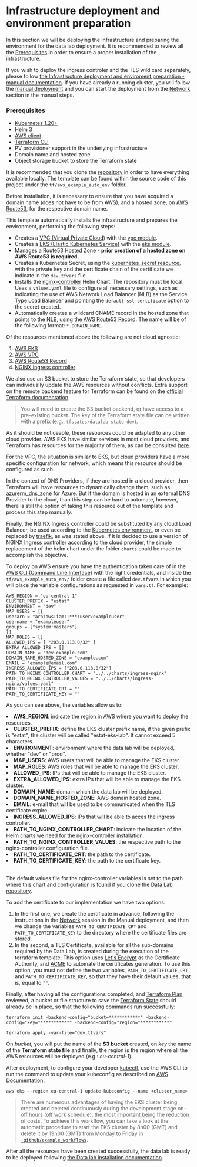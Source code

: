 # Infrastructure deployment and environment preparation

In this section we will be deploying the infrastructure and preparing the environment for the data lab deployment. It is recommended to review all the [Prerequisites](#prerequisites) in order to ensure a proper installation of the infrastructure. 

If you wish to deploy the ingress controler and the TLS wild card separately, please follow [the Infrastructure deployment and enviroment preparation - manual documentation](DEPLOYMENT-MANUAL.md). If you have already a running cluster, you will follow the [manual deployment](DEPLOYMENT-MANUAL.md) and you can start the deployment from the [Network](DEPLOYMENT-MANUAL.md#network) section in the manual steps.


### Prerequisites

- [Kubernetes 1.20+](https://kubernetes.io/releases)
- [Helm 3](https://helm.sh/docs/intro/install/)
- [AWS client](https://aws.amazon.com/cli/)
- [Terraform CLI](https://learn.hashicorp.com/tutorials/terraform/install-cli)
- PV provisioner support in the underlying infrastructure
- Domain name and hosted zone
- Object storage bucket to store the Terraform state

It is recommended that you clone the [repository](https://github.com/eurostat/datalab) in order to have everything available locally. The template can be found within the source code of this project under the `tf/aws_example_auto_env` folder. 

Before installation, it is necessary to ensure that you have acquired a domain name (does not have to be from AWS), and a hosted zone, on [AWS Route53](https://aws.amazon.com/pt/route53/), for the respective domain name. 

This template automatically installs the infrastructure and prepares the environment, performing the following steps:

 - Creates a [VPC (Virtual Private Cloud)](https://aws.amazon.com/vpc/) with the [vpc module](https://registry.terraform.io/modules/terraform-aws-modules/vpc/aws/latest).
 - Creates a [EKS (Elastic Kubernetes Service)](https://aws.amazon.com/eks/) with the [eks module](https://registry.terraform.io/modules/terraform-aws-modules/eks/aws/latest).
 - Manages a Route53 Hosted Zone - <b>prior creation of a hosted zone on AWS Route53 is required.</b>
 - Creates a Kubernetes Secret, using the [kubernetes_secret resource](https://registry.terraform.io/providers/hashicorp/kubernetes/latest/docs/resources/secret), with the private key and the certificate chain of the certificate we indicate in the `dev.tfvars` file.
 - Installs the [nginx-controller](https://kubernetes.github.io/ingress-nginx/) Helm Chart. The repository must be local. Uses a `values.yaml` file to configure all necessary settings, such as indicating the use of AWS Network Load Balancer (NLB) as the Service Type Load Balancer and pointing the `default-ssl-certificate` option to the secret created.
 - Automatically creates a wildcard CNAME record in the hosted zone that points to the NLB, using the [AWS Route53 Record](https://registry.terraform.io/providers/hashicorp/aws/latest/docs/resources/route53_record). The name will be of the following format: `*.DOMAIN_NAME`.

Of the resources mentioned above the following are not cloud agnostic:

1. [AWS EKS](https://registry.terraform.io/modules/terraform-aws-modules/eks/aws/latest)
2. [AWS VPC](https://registry.terraform.io/modules/terraform-aws-modules/vpc/aws/latest)
3. [AWS Route53 Record](https://registry.terraform.io/providers/hashicorp/aws/latest/docs/resources/route53_record)
4. [NGINX Ingress controller](https://kubernetes.github.io/ingress-nginx/)

We also use an S3 bucket to store the Terraform state, so that developers can individually update the AWS resources without conflicts. Extra support on the remote backend feature for Terraform can be found on the [official Terraform documentation](https://www.terraform.io/docs/language/settings/backends/remote.html).

> You will need to create the S3 bucket backend, or have access to a pre-existing bucket. The key of the Terraform state file can be written with a prefix (e.g., `tfstates/datalab-state-dev`). 

As it should be noticeable, these resources could be adapted to any other cloud provider. AWS EKS have similar services in most cloud providers, and Terraform has resources for the majority of them, as can be consulted [here](https://learn.hashicorp.com/tutorials/terraform/kubernetes-provider).

For the VPC, the situation is similar to EKS, but cloud providers have a more specific configuration for network, which means this resource should be configured as such.

In the context of DNS Providers, if they are hosted in a cloud provider, then Terraform will have resources to dynamically change them, such as [azurerm_dns_zone](https://registry.terraform.io/providers/hashicorp/azurerm/latest/docs/resources/dns_zone) for Azure. But if the domain is hosted in an external DNS Provider to the cloud, than this step can be hard to automate, however, there is still the option of taking this resource out of the template and process this step manually.

Finally, the NGINX Ingress controller could be substituted by any cloud Load Balancer, be used according to the [Kubernetes environment](https://kubernetes.github.io/ingress-nginx/deploy/), or even be replaced by [traefik](https://traefik.io/), as was stated above. If it is decided to use a version of NGINX Ingress controller according to the cloud provider, the simple replacement of the helm chart under the folder `charts` could be made to accomplish the objective.

To deploy on AWS ensure you have the authentication taken care of in the [AWS CLI (Command Line Interface)](https://aws.amazon.com/cli/) with the right credentials, and inside the `tf/aws_example_auto_env/` folder create a file called `dev.tfvars` in which you will place the variable configurations as requested in `vars.tf`. For example:
```
AWS_REGION = "eu-central-1"
CLUSTER_PREFIX = "estat"
ENVIRONMENT = "dev"
MAP_USERS = [{
userarn = "arn:aws:iam::***:user/exampleuser"
username = "exampleuser"
groups = ["system:masters"]
}]
MAP_ROLES = []
ALLOWED_IPS = [ "203.0.113.0/32" ]
EXTRA_ALLOWED_IPS = []
DOMAIN_NAME = "dev.example.com"
DOMAIN_NAME_HOSTED_ZONE = "example.com"
EMAIL = "example@email.com"
INGRESS_ALLOWED_IPS = ["203.0.113.0/32"]
PATH_TO_NGINX_CONTROLLER_CHART = "../../charts/ingress-nginx"
PATH_TO_NGINX_CONTROLLER_VALUES = "../../charts/ingress-nginx/values.yaml"
PATH_TO_CERTIFICATE_CRT = ""
PATH_TO_CERTIFICATE_KEY = ""
```
As you can see above, the variables allow us to:
<li><b>AWS_REGION</b>: indicate the region in AWS where you want to deploy the resources. </li>
<li><b>CLUSTER_PREFIX</b>: define the EKS cluster prefix name, if the given prefix is "estat", the cluster will be called "estat-eks-lab". It cannot exceed 5 characters. </li>
<li><b>ENVIRONMENT</b>: environment where the data lab will be deployed, whether "dev" or "prod".</li>
<li><b>MAP_USERS</b>: AWS users that will be able to manage the EKS cluster.</li>
<li><b>MAP_ROLES</b>: AWS roles that will be able to manage the EKS cluster.</li>
<li><b>ALLOWED_IPS</b>: IPs that will be able to manage the EKS cluster.</li>
<li><b>EXTRA_ALLOWED_IPS</b>: extra IPs that will be able to manage the EKS cluster.</li>
<li><b>DOMAIN_NAME</b>: domain which the data lab will be deployed.</li>
<li><b>DOMAIN_NAME_HOSTED_ZONE</b>: AWS domain hosted zone.</li>
<li><b>EMAIL</b>: e-mail that will be used to be communicated when the TLS certificate expire.</li>
<li><b>INGRESS_ALLOWED_IPS</b>: IPs that will be able to acces the ingress controller.</li>
<li><b>PATH_TO_NGINX_CONTROLLER_CHART</b>: indicate the location of the Helm charts we need for the nginx-controller installation.</li>
<li><b>PATH_TO_NGINX_CONTROLLER_VALUES</b>: the respective path to the nginx-controller configuration file.</li>
<li><b>PATH_TO_CERTIFICATE_CRT</b>: the path to the certificate.</li>
<li><b>PATH_TO_CERTIFICATE_KEY</b>: the path to the certificate key.</li><br>

The default values file ​​for the nginx-controller variables is set to the path where this chart and configuration is found if you clone the [Data Lab repository](https://github.com/eurostat/datalab). 

To add the certificate to our implementation we have two options:<br>
   1. In the first one, we create the certificate in advance, following the instructions in the [Network](DEPLOYMENT-MANUAL.md#network) session in the Manual deployment, and then we change the variables `PATH_TO_CERTIFICATE_CRT` and `PATH_TO_CERTIFICATE_KEY` to the directory where the certificate files are stored.
   2. In the second, a TLS Certificate, available for all the sub-domains required by the Data Lab, is created during the execution of the terraform template. This option uses [Let's Encrypt](https://letsencrypt.org/) as the Certificate Authority, and [ACME](https://registry.terraform.io/providers/vancluever/acme/latest/docs) to automate the certificates generation. To use this option, you must not define the two variables, `PATH_TO_CERTIFICATE_CRT` and `PATH_TO_CERTIFICATE_KEY`, so that they have their default values, that is, equal to `""`.

Finally, after having all the configurations completed, and [Terraform Plan](https://www.terraform.io/cli/commands/plan) reviewed, a bucket or file structure to save the [Terraform State](https://www.terraform.io/language/state) should already be in place, so that the following commands run successfully:

```
terraform init -backend-config="bucket=************" -backend-config="key=************" -backend-config="region=************"

terraform apply -var-file="dev.tfvars"
```
On <i>bucket</i>, you will put the name of the <b>S3 bucket</b> created, on <i>key</i> the name of the <b>Terraform state file</b> and finally, the region is the region where all the AWS resources will be deployed (e.g.: <i>eu-central-1</i>). 

After deployment, to configure your developer [kubectl](https://kubernetes.io/docs/tasks/tools/), use the AWS CLI to run the command to update your kubeconfig as described on [AWS Documentation](https://docs.aws.amazon.com/eks/latest/userguide/create-kubeconfig.html):

```
aws eks --region eu-central-1 update-kubeconfig --name <cluster_name>
```

> There are numerous advantages of having the EKS cluster being created and deleted continuously during the development stage on-off hours (off work schedule), the most important being the reduction of costs. To achieve this workflow, you can take a look at the automatic procedure to start the EKS cluster by 8h00 (GMT) and delete it by 19h00 (GMT) from Monday to Friday in [`.github/example_workflows`](../.github/example_workflows).

After all the resources have been created successfully, the data lab is ready to be deployed following [the Data lab installation documentation](DATALAB-INIT.md).
